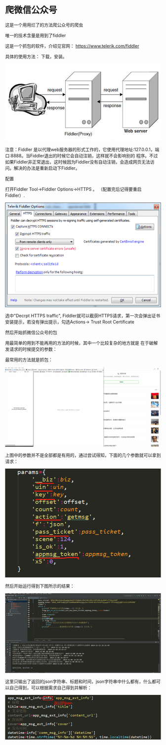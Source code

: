 # 爬微信公众号
这是一个用用烂了的方法爬公众号的爬虫

唯一的技术含量是用到了fiddler

这是一个抓包的软件，介绍见官网：
https://www.telerik.com/fiddler


具体的使用方法：
下载，安装。

![fiddler抓包原理](img/原理.png)

注意：Fiddler 是以代理web服务器的形式工作的，它使用代理地址:127.0.0.1，端口:8888。当Fiddler退出的时候它会自动注销，这样就不会影响别的 程序。不过如果Fiddler非正常退出，这时候因为Fiddler没有自动注销，会造成网页无法访问。解决的办法是重新启动下Fiddler。

配置

打开Fiddler  Tool->Fiddler Options->HTTPS 。  （配置完后记得要重启Fiddler）.

![fiddler抓包原理](img/配置1.png)

选中"Decrpt HTTPS traffic", Fiddler就可以截获HTTPS请求，第一次会弹出证书安装提示，若没有弹出提示，勾选Actions-> Trust Root Certificate

然后开始抓微信公众号的包

用最简单的用到不能再用的方法的时候，其中一个比较复杂的地方就是
在于破解发请求的时候提交的参数：

最常用的方法就是抓包：

![抓参数](img/抓参数.gif)


上图中的参数并不是全部都是有用的，通过尝试得知，下面的几个参数就可以拿到请求：

![有用参数列表](img/有用参数列表.png)


然后开始运行得到下图所示的结果：

![输出结果](img/输出结果.gif)

这里只输出了返回的json字符串、标题和时间，json字符串中什么都有，什么都可以自己得到，可以根据需求自己得到并解析：

![返回结果解析](img/返回结果内容.png)












